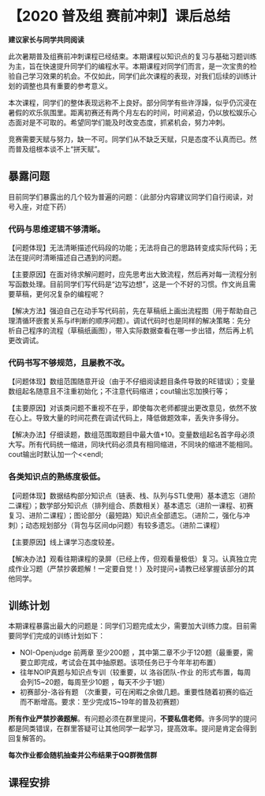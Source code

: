 # 【2020 普及组 赛前冲刺】课后总结

**建议家长与同学共同阅读**

此次暑期普及组赛前冲刺课程已经结束。本期课程以知识点的复习与基础习题训练为主，旨在快速提升同学们的编程水平。本期课程对同学们而言，是一次宝贵的检验自己学习效果的机会。不仅如此，同学们此次课程的表现，对我们后续的训练计划的调整也具有重要的参考意义。

本次课程，同学们的整体表现远称不上良好。部分同学有些许浮躁，似乎仍沉浸在暑假的欢乐氛围里。距离初赛还有两个月左右的时间，时间紧迫，仍以放松娱乐心态面对是不可取的。希望同学们能及时改变态度，抓紧机会，努力冲刺。

竞赛需要天赋与努力，缺一不可。同学们从不缺乏天赋，只是态度不认真而已。然而普及组根本谈不上“拼天赋”。

## 暴露问题

目前同学们暴露出的几个较为普遍的问题：（此部分内容建议同学们自行阅读，对号入座，对症下药）

###  代码与思维逻辑不够清晰。
【问题体现】无法清晰描述代码段的功能；无法将自己的思路转变成实际代码；无法在提问时清晰描述自己遇到的问题。

【主要原因】在面对待求解问题时，应先思考出大致流程，然后再对每一流程分别写函数处理。目前同学们写代码是“边写边想”，这是一个不好的习惯。作文尚且需要草稿，更何况复杂的编程呢？

【解决方法】强迫自己在动手写代码前，先在草稿纸上画出流程图（用于帮助自己理清循环嵌套关系与if判断的顺序问题）。调试代码时也是同样的解决策略：先分析自己程序的流程（草稿纸画图），带入实际数据查看在哪一步出错，然后再上机更改调试。

### 代码书写不够规范，且屡教不改。
【问题体现】数组范围随意开设（由于不仔细阅读题目条件导致的RE错误）；变量数组起名随意且不注重初始化；不注意代码缩进；cout输出忘加换行等；

【主要原因】对该类问题不重视不在乎，即使每次老师都提出更改意见，依然不放在心上。导致大量的时间花费在调试代码上，降低做题效率，丢失许多得分。

【解决办法】仔细读题，数组范围取题目中最大值+10。变量数组起名首字母必须大写。所有代码统一缩进，同块代码必须具有相同缩进，不同块的缩进不能相同。cout输出时默认加一个<<endl;

### 各类知识点的熟练度极低。
【问题体现】数据结构部分知识点（链表、栈、队列与STL使用）基本遗忘（进阶二课程）；数学部分知识点（排列组合、质数相关）基本遗忘（进阶一课程、初赛复习、进阶二课程）；图论部分（最短路）知识点全部遗忘。（进阶二，强化与冲刺）；动态规划部分（背包与区间dp问题）有较多遗忘。（进阶二课程）

【主要原因】线上课学习态度较差。

【解决办法】观看往期课程的录屏（已经上传，但观看量极低）复习。认真独立完成作业习题（严禁抄袭题解！一定要自觉！）及时提问+请教已经掌握该部分的其他同学。

## 训练计划
本期课程暴露出最大的问题是：同学们习题完成太少，需要加大训练力度。目前需要同学们完成的训练计划如下：

+ NOI-Openjudge 前两章 至少200题 ，其中第二章不少于120题（最重要，需要立即完成，考试会在其中抽原题。该项任务已于今年年初布置）
+ 往年NOIP真题与知识点专训（较重要，以 洛谷团队-作业 的形式布置，每周会列15~20题，每周至少10题 ，每天不少于1题）
+ 初赛部分-洛谷有题 （次重要，可在闲暇之余做几题。重要性随着初赛的临近而不断增高。要求：至少完成15~19年的普及初赛题）

**所有作业严禁抄袭题解**。有问题必须在群里提问，**不要私信老师**。许多同学的提问都是同类错误，在群里答疑可让其他同学一起学习，提高效率。提问是肯定会得到回复解答的。

**每次作业都会随机抽查并公布结果于QQ群微信群**

## 课程安排